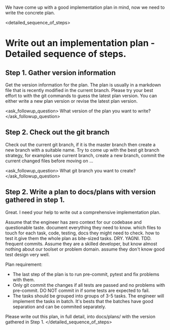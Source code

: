 We have come up with a good implementation plan in mind, now we need to write the concrete plan.

<detailed_sequence_of_steps>
# Write out an implementation plan - Detailed sequence of steps.

## Step 1. Gather version information
Get the version information for the plan.
The plan is usually in a markdown file that is recently modified in the current branch.
Please try your best effort to with the git commands to guess the latest plan version.
You can either write a new plan version or revise the latest plan version.

<ask_followup_question>
<question>What version of the plan you want to write?</question>
</ask_followup_question>

## Step 2. Check out the git branch
Check out the current git branch, if it is the master branch then create a new branch with a suitable name.
Try to come up with the best git branch strategy, for examples use current branch, create a new branch,
commit the current changed files before moving on ...

<ask_followup_question>
<question>What git branch you want to create?</question>
</ask_followup_question>

## Step 2. Write a plan to docs/plans with version gathered in step 1.
Great. I need your help to write out a comprehensive implementation plan.

Assume that the engineer has zero context for our codebase and questionable taste. document everything they need to know. which files to touch for each task, code, testing, docs they might need to check. how to test it.give them the whole plan as bite-sized tasks. DRY. YAGNI. TDD. frequent commits.
Assume they are a skilled developer, but know almost nothing about our toolset or problem domain. assume they don't know good test design very well.

Plan requirement:
  - The last step of the plan is to run pre-commit, pytest and fix problems with them.
  - Only git commit the changes if all tests are passed and no problems with pre-commit. DO NOT commit in if some tests are expected to fail.
  - The tasks should be grouped into groups of 3-5 tasks. The engineer will implement the tasks in batch. It's bests that the batches have good separation and can be commited separately.

Please write out this plan, in full detail, into docs/plans/ with the version gathered in Step 1.
</detailed_sequence_of_steps>
